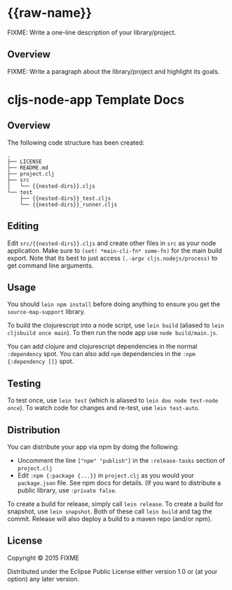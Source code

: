 # {{raw-name}}

FIXME: Write a one-line description of your library/project.

## Overview

FIXME: Write a paragraph about the library/project and highlight its goals.

# cljs-node-app Template Docs

## Overview

The following code structure has been created:

```
.
├── LICENSE
├── README.md
├── project.clj
├── src
│   └── {{nested-dirs}}.cljs
└── test
    ├── {{nested-dirs}}_test.cljs
    └── {{nested-dirs}}_runner.cljs
```

## Editing

Edit `src/{{nested-dirs}}.cljs` and create other files in `src` as your node application.
Make sure to `(set! *main-cli-fn* some-fn)` for the main build export.
Note that its best to just access `(.-argv cljs.nodejs/process)` to get command line arguments.

## Usage

You should `lein npm install` before doing anything to ensure you get the `source-map-support` library.

To build the clojurescript into a node script, use `lein build` (aliased to `lein cljsbuild once main`).
To then run the node app use `node build/main.js`.

You can add clojure and clojurescript dependencies in the normal `:dependency` spot.
You can also add `npm` dependencies in the `:npm {:dependency []}` spot.

## Testing

To test once, use `lein test` (which is aliased to `lein doo node test-node once`).
To watch code for changes and re-test, use `lein test-auto`.

## Distribution

You can distribute your app via npm by doing the following:

- Uncomment the line `["npm" "publish"]` in the `:release-tasks` section of `project.clj`
- Edit `:npm {:package {...}}` in `project.clj` as you would your `package.json` file. See npm docs for details. (If you want to distribute a public library, use `:private false`.

To create a build for release, simply call `lein release`. To create a build for snapshot, use `lein snapshot`.
Both of these call `lein build` and tag the commit.
Release will also deploy a build to a maven repo (and/or npm).

## License

Copyright © 2015 FIXME

Distributed under the Eclipse Public License either version 1.0 or (at your option) any later version.
